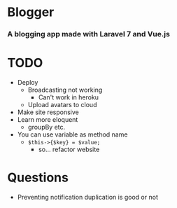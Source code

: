 # Blogger

### A blogging app made with Laravel 7 and Vue.js

# TODO

* Deploy
    * Broadcasting not working
        * Can't work in heroku
    * Upload avatars to cloud
* Make site responsive
* Learn more eloquent
    * groupBy etc.
* You can use variable as method name
    * `$this->{$key} = $value;`
        * so... refactor website

# Questions

* Preventing notification duplication is good or not